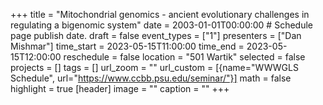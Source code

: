+++
title = "Mitochondrial genomics - ancient evolutionary challenges in regulating a bigenomic system"
date = 2003-01-01T00:00:00  # Schedule page publish date.
draft = false
event_types = ["1"]
presenters = ["Dan Mishmar"]
time_start = 2023-05-15T11:00:00
time_end = 2023-05-15T12:00:00
reschedule = false
location = "501 Wartik"
selected = false
projects = []
tags = []
url_zoom = ""
url_custom = [{name="WWWGLS Schedule", url="https://www.ccbb.psu.edu/seminar/"}]
math = false
highlight = true
[header]
image = ""
caption = ""
+++
